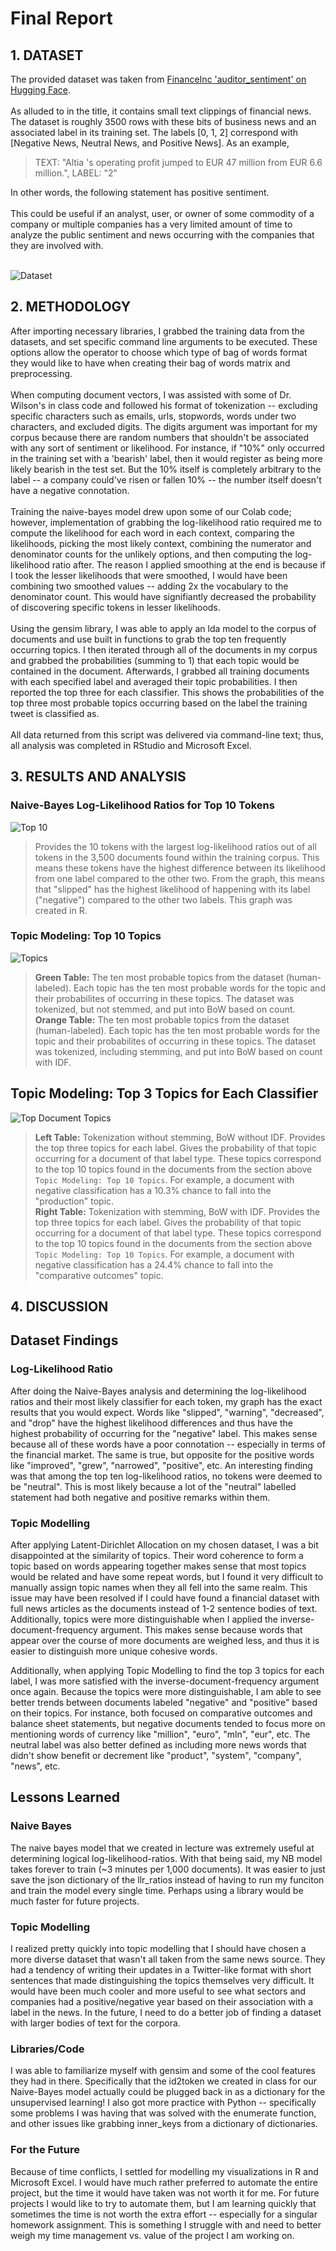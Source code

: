 # Final Report

## 1. DATASET
The provided dataset was taken from [FinanceInc 'auditor_sentiment' on Hugging Face](https://huggingface.co/datasets/zeroshot/twitter-financial-news-sentiment). 
<br></br>
As alluded to in the title, it contains small text clippings of financial news. The dataset is roughly 3500 rows with these bits of business news and an associated label in its training set. The labels [0, 1, 2] correspond with [Negative News, Neutral News, and Positive News]. As an example, 
>TEXT: "Altia 's operating profit jumped to EUR 47 million from EUR 6.6 million.", LABEL: "2"

In other words, the following statement has positive sentiment.
<br></br>
This could be useful if an analyst, user, or owner of some commodity of a company or multiple companies has a very limited amount of time to analyze the public sentiment and news occurring with the companies that they are involved with. 
<br></br>

![Dataset](https://github.com/brandonowens24/NLP_HW1/blob/main/images/Dataset.png)


## 2. METHODOLOGY
After importing necessary libraries, I grabbed the training data from the datasets, and set specific command line arguments to be executed. These options allow the operator to choose which type of bag of words format they would like to have when creating their bag of words matrix and preprocessing. 
<br></br>
When computing document vectors, I was assisted with some of Dr. Wilson's in class code and followed his format of tokenization -- excluding specific characters such as emails, urls, stopwords, words under two characters, and excluded digits. The digits argument was important for my corpus because there are random numbers that shouldn't be associated with any sort of sentiment or likelihood. For instance, if "10%" only occurred in the training set with a 'bearish' label, then it would register as being more likely bearish in the test set. But the 10% itself is completely arbitrary to the label -- a company could've risen or fallen 10% -- the number itself doesn't have a negative connotation. 
<br></br>
Training the naive-bayes model drew upon some of our Colab code; however, implementation of grabbing the log-likelihood ratio required me to compute the likelihood for each word in each context, comparing the likelihoods, picking the most likely context, combining the numerator and denominator counts for the unlikely options, and then computing the log-likelihood ratio after. The reason I applied smoothing at the end is because if I took the lesser likelihoods that were smoothed, I would have been combining two smoothed values -- adding 2x the vocabulary to the denominator count. This would have signifiantly decreased the probability of discovering specific tokens in lesser likelihoods. 
<br></br>
Using the gensim library, I was able to apply an lda model to the corpus of documents and use built in functions to grab the top ten frequently occurring topics. I then iterated through all of the documents in my corpus and grabbed the probabilities (summing to 1) that each topic would be contained in the document. Afterwards, I grabbed all training documents with each specified label and averaged their topic probabilities. I then reported the top three for each classifier. This shows the probabilities of the top three most probable topics occurring based on the label the training tweet is classified as. 
<br></br>
All data returned from this script was delivered via command-line text; thus, all analysis was completed in RStudio and Microsoft Excel.

## 3. RESULTS AND ANALYSIS
### Naive-Bayes Log-Likelihood Ratios for Top 10 Tokens
![Top 10](https://github.com/brandonowens24/NLP_HW1/blob/main/images/Top_llrs.png)<br>
> Provides the 10 tokens with the largest log-likelihood ratios out of all tokens in the 3,500 documents found within the training corpus. This means these tokens have the highest difference between its likelihood from one label compared to the other two. From the graph, this means that "slipped" has the highest likelihood of happening with its label ("negative") compared to the other two labels. This graph was created in R.

### Topic Modeling: Top 10 Topics 
![Topics](https://github.com/brandonowens24/NLP_HW1/blob/main/images/Topics.png)<br>
> **Green Table:** The ten most probable topics from the dataset (human-labeled). Each topic has the ten most probable words for the topic and their probabilites of occurring in these topics. The dataset was tokenized, but not stemmed, and put into BoW based on count. <br>
> **Orange Table:** The ten most probable topics from the dataset (human-labeled). Each topic has the ten most probable words for the topic and their probabilites of occurring in these topics. The dataset was tokenized, including stemming, and put into BoW based on count with IDF. 

## Topic Modeling: Top 3 Topics for Each Classifier
![Top Document Topics](https://github.com/brandonowens24/NLP_HW1/blob/main/images/TopDocTopics.png)<br>
>**Left Table:** Tokenization without stemming, BoW without IDF. Provides the top three topics for each label. Gives the probability of that topic occurring for a document of that label type. These topics correspond to the top 10 topics found in the documents from the section above `Topic Modeling: Top 10 Topics`. For example, a document with negative classification has a 10.3% chance to fall into the "production" topic. <br>
>**Right Table:** Tokenization with stemming, BoW with IDF. Provides the top three topics for each label. Gives the probability of that topic occurring for a document of that label type. These topics correspond to the top 10 topics found in the documents from the section above `Topic Modeling: Top 10 Topics`. For example, a document with negative classification has a 24.4% chance to fall into the "comparative outcomes" topic.

## 4. DISCUSSION

## Dataset Findings
### Log-Likelihood Ratio
After doing the Naive-Bayes analysis and determining the log-likelihood ratios and their most likely classifier for each token, my graph has the exact results that you would expect. Words like "slipped", "warning", "decreased", and "drop" have the highest likelihood differences and thus have the highest probability of occurring for the "negative" label. This makes sense because all of these words have a poor connotation -- especially in terms of the financial market. The same is true, but opposite for the positive words like "improved", "grew", "narrowed", "positive", etc. An interesting finding was that among the top ten log-likelihood ratios, no tokens were deemed to be "neutral". This is most likely because a lot of the "neutral" labelled statement had both negative and positive remarks within them.

### Topic Modelling
After applying Latent-Dirichlet Allocation on my chosen dataset, I was a bit disappointed at the similarity of topics. Their word coherence to form a topic based on words appearing together makes sense that most topics would be related and have some repeat words, but I found it very difficult to manually assign topic names when they all fell into the same realm. This issue may have been resolved if I could have found a financial dataset with full news articles as the documents instead of 1-2 sentence bodies of text. Additionally, topics were more distinguishable when I applied the inverse-document-frequency argument. This makes sense because words that appear over the course of more documents are weighed less, and thus it is easier to distinguish more unique cohesive words.  <br>

Additionally, when applying Topic Modelling to find the top 3 topics for each label, I was more satisfied with the inverse-document-frequency argument once again. Because the topics were more distinguishable, I am able to see better trends between documents labeled "negative" and "positive" based on their topics. For instance, both focused on comparative outcomes and balance sheet statements, but negative documents tended to focus more on mentioning words of currency like "million", "euro", "mln", "eur", etc. The neutral label was also better defined as including more news words that didn't show benefit or decrement like "product", "system", "company", "news", etc. 

## Lessons Learned
### Naive Bayes
The naive bayes model that we created in lecture was extremely useful at determining logical log-likelihood-ratios. With that being said, my NB model takes forever to train (~3 minutes per 1,000 documents). It was easier to just save the json dictionary of the llr_ratios instead of having to run my funciton and train the model every single time. Perhaps using a library would be much faster for future projects.

### Topic Modelling
I realized pretty quickly into topic modelling that I should have chosen a more diverse dataset that wasn't all taken from the same news source. They had a tendency of writing their updates in a Twitter-like format with short sentences that made distinguishing the topics themselves very difficult. It would have been much cooler and more useful to see what sectors and companies had a positive/negative year based on their association with a label in the news. In the future, I need to do a better job of finding a dataset with larger bodies of text for the corpora. 

### Libraries/Code
I was able to familiarize myself with gensim and some of the cool features they had in there. Specifically that the id2token we created in class for our Naive-Bayes model actually could be plugged back in as a dictionary for the unsupervised learning! I also got more practice with Python -- specifically some problems I was having that was solved with the enumerate function, and other issues like grabbing inner_keys from a dictionary of dictionaries. 

### For the Future
Because of time conflicts, I settled for modelling my visualizations in R and Microsoft Excel. I would have much rather preferred to automate the entire project, but the time it would have taken was not worth it for me. For future projects I would like to try to automate them, but I am learning quickly that sometimes the time is not worth the extra effort -- especially for a singular homework assignment. This is something I struggle with and need to better weigh my time management vs. value of the project I am working on. 
